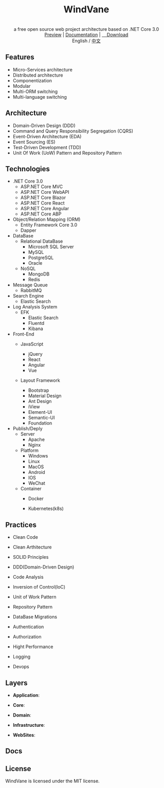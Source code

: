 <h1 align="center">WindVane</h1>
<p align="center" class="has-mb-6">
    <br>
     a free open source web project architecture based on .NET Core 3.0
    <br>
    <a href="javascript:;">Preview</a> |
    <a href="javascript:;">Documentation</a> |
    <a href="https://github.com/PseudoJunZi/WindVane/archive/master.zip">
        Download
    </a>
    <br>
    English / <a href="./README-CN.md">中文</a>
</p>

## Features

- Micro-Services architecture
- Distributed architecture
- Componentization
- Modular
- Multi-ORM switching 
- Multi-language switching 

## Architecture

- Domain-Driven Design (DDD)
- Command and Query Responsibility Segregation (CQRS)
- Event-Driven Architecture (EDA)
- Event Sourcing (ES)
- Test-Driven Development (TDD)
- Unit Of Work (UoW) Pattern and Repository Pattern

## Technologies

- .NET Core 3.0
  - ASP.NET Core MVC
  - ASP.NET Core WebAPI
  - ASP.NET Core Blazor
  - ASP.NET Core React
  - ASP.NET Core Angular
  - ASP.NET Core ABP
- Object/Relation Mapping (ORM)
  - Entity Framework Core 3.0
  - Dapper
- DataBase
  - Relational DataBase
    - Microsoft SQL Server
    - MySQL
    - PostgreSQL
    - Oracle
  - NoSQL
    - MongoDB
    - Redis
- Message Queue
  - RabbitMQ
- Search Engine
  - Elastic Search
- Log Analysis System
  - EFK
    - Elastic Search
    - Fluentd
    - Kibana
- Front-End
  - JavaScript
    
    - jQuery
    - React
    - Angular
    - Vue
  
  - Layout Framework
    
    - Bootstrap
    - Material Design 
    - Ant Design
    - iView
    - Element-UI
    - Semantic-UI
    - Foundation
- Publish/Deply
  - Server
    - Apache
    - Nginx
  - Platform
    - Windows
    - Linux
    - MacOS
    - Android 
    - IOS
    - WeChat
  - Container
    - Docker
    
    - Kubernetes(k8s)
    
    

## Practices

- Clean Code

- Clean Arthitecture

- SOLID Principles

- DDD(Domain-Driven Design)

- Code Analysis

- Inversion of Control(IoC)

- Unit of Work Pattern

- Repository Pattern

- DataBase Migrations

- Authentication

- Authorization

- Hight Performance

- Logging

- Devops



## Layers

- **Application**: 

- **Core**:

- **Domain**:

- **Infrastructure**:

- **WebSites**:



## Docs

## License

WindVane is licensed under the MIT license.
